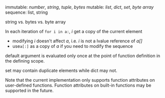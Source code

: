 immutable: *number*, *string*, *tuple*, *bytes* 
mutable: *list*, *dict*, *set*, *byte array*
sequence: list, string

string vs. bytes vs. byte array

In each iteration of `for i in a:`, *i* get a copy of the current element
* modifying *i* doesn't affect *a*, i.e. *i* is not a lvalue reference of *a[]*
* use`a[:]` as a copy of *a* if you need to modify the sequence

default argument is evaluated only once at the point of function definition in the defining scope.

set may contain duplicate elements while dict may not.

Note that the current implementation only supports function attributes on user-defined functions. Function attributes on built-in functions may be supported in the future.
